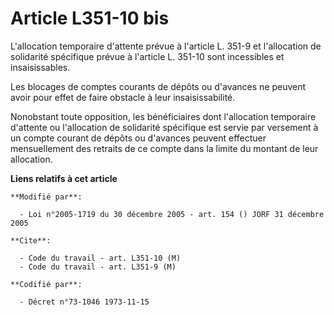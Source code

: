 # Article L351-10 bis

L'allocation temporaire d'attente prévue à l'article L. 351-9 et l'allocation de solidarité spécifique prévue à l'article L.
351-10 sont incessibles et insaisissables.

Les blocages de comptes courants de dépôts ou d'avances ne peuvent avoir pour effet de faire obstacle à leur
insaisissabilité.

Nonobstant toute opposition, les bénéficiaires dont l'allocation temporaire d'attente ou l'allocation de solidarité
spécifique est servie par versement à un compte courant de dépôts ou d'avances peuvent effectuer mensuellement des retraits
de ce compte dans la limite du montant de leur allocation.

**Liens relatifs à cet article**

	**Modifié par**:

	  - Loi n°2005-1719 du 30 décembre 2005 - art. 154 () JORF 31 décembre 2005

	**Cite**:

	  - Code du travail - art. L351-10 (M)
	  - Code du travail - art. L351-9 (M)

	**Codifié par**:

	  - Décret n°73-1046 1973-11-15
